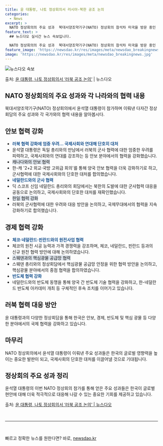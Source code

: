 ```yaml
---
title: 윤 대통령, 나토 정상회의서 러시아-북한 공조 논의
categories:
  - News
excerpt: >
  NATO 정상회의의 주요 성과  북대서양조약기구(NATO) 정상회의 참석차 미국을 방문 중인 윤석열 대통령은…
feature_text: >
  ## 뉴스다오 실시간 뉴스 속보입니다.

  NATO 정상회의의 주요 성과  북대서양조약기구(NATO) 정상회의 참석차 미국을 방문 중인 윤석열 대통령은…
feature_image: 'https://newsdao.kr/res/images/meta/newsdao_breakingnews.jpg'
image: 'https://newsdao.kr/res/images/meta/newsdao_breakingnews.jpg'
---
```


![뉴스다오 속보](https://newsdao.kr/res/images/meta/newsdao_breakingnews.jpg)

<p>출처: <a href="https://newsdao.kr/4751" rel="dofollow">윤 대통령, 나토 정상회의서 ‘러북 공조 논의’</a> | 뉴스다오</p>

<h2 data-ke-size="size26">NATO 정상회의의 주요 성과와 각 나라와의 협력 내용</h2>
<p data-ke-size="size16">북대서양조약기구(NATO) 정상회의에서 윤석열 대통령이 참가하며 이뤄낸 다자간 정상회담의 주요 성과와 각 국가와의 협력 내용을 알아봅시다.</p>

<h2 data-ke-size="size24">안보 협력 강화</h2>

<ul>
<li><b><span style="color: #1a5490;">러북 협력 강화에 엄중 우려… 국제사회와 연대해 단호히 대처</span></b></li>
<li>윤석열 대통령은 독일 총리와의 만남에서 러북의 군사 협력에 대한 엄중한 우려를 피력하고, 국제사회와의 연대를 강조하는 등 안보 분야에서의 협력을 강화했습니다.</li>

<li><span style="background-color: #21538527;">캐나다와의 안보 협력</span></li>
<li>한-캐 '2+2 외교·국방 고위급 회의'를 통해 양국 안보 협력을 더욱 강화하기로 하고, 군사협력에 대한 국제사회와의 단호한 대처를 합의했습니다.</li>

<li><b><span style="color: #1a5490;">네덜란드와의 군사 협력</span></b></li>
<li>딕 스코프 신임 네덜란드 총리와의 회담에서는 북한의 도발에 대한 군사협력 대응을 공동으로 논의하고, 국제사회와의 단호한 대처를 재확인했습니다.</li>

<li><span style="background-color: #21538527;">한일 협력 강화</span></li>
<li>러북의 군사협력에 대한 우려와 대응 방안을 논의하고, 국제무대에서의 협력을 지속 강화하기로 합의했습니다.</li>
</ul>

<h2 data-ke-size="size24">경제 협력 강화</h2>

<ul>
<li><b><span style="color: #1a5490;">체코·네덜란드·핀란드와의 원전사업 협력</span></b></li>
<li>체코의 원전 시공 능력과 가격 경쟁력을 강조하며, 체코, 네덜란드, 핀란드 등과의 신규 원전 협력 방안에 대해 논의하였습니다.</li>

<li><span style="background-color: #21538527;">스웨덴과의 핵심광물 공급망 협력</span></li>
<li>스웨덴 총리와의 정상회담에서 핵심광물 공급망 안정을 위한 협력 방안을 논의하고, 핵심광물 분야에서의 중점 협력을 합의하였습니다.</li>

<li><b><span style="color: #1a5490;">반도체 협력 강화</span></b></li>
<li>네덜란드와의 반도체 동맹을 통해 양국 간 반도체 기술 협력을 강화하고, 한-네덜란드 반도체 아카데미 개최 등 구체적인 후속 조치를 이어가고 있습니다.</li>
</ul>

<h2 data-ke-size="size24">러북 협력 대응 방안</h2>
<p data-ke-size="size16">윤 대통령과의 다양한 정상회담을 통해 한국은 안보, 경제, 반도체 및 핵심 광물 등 다양한 분야에서의 국제 협력을 강화하고 있습니다. </p>

<h2 data-ke-size="size24">마무리</h2>
<p data-ke-size="size16">NATO 정상회의에서 윤석열 대통령이 이뤄낸 주요 성과들은 한국의 글로벌 영향력을 높이는 중요한 발판이 되고, 국제사회의 단호한 대처를 이끌어낼 것으로 기대됩니다.</p>

<h2 data-ke-size="size24">정상회의 주요 성과 정리</h2>
<p data-ke-size="size16">윤석열 대통령의 이번 NATO 정상회의 참가를 통해 얻은 주요 성과들은 한국이 글로벌 현안에 대해 더욱 적극적으로 대응해 나갈 수 있는 중요한 기회를 제공하고 있습니다. </p>
<p data-ke-size="size16">출처: <a href="https://newsdao.kr/4751">윤 대통령, 나토 정상회의서 ‘러북 공조 논의’ | 뉴스다오</a></p>
<br>
<hr>
<br> 

빠르고 정확한 뉴스를 원한다면? 바로, <a href="https://newsdao.kr" rel="dofollow">newsdao.kr</a>


